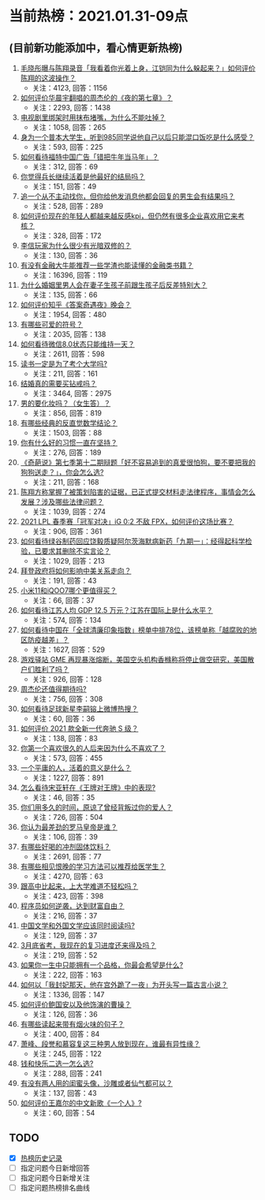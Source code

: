 # 当前热榜：2021.01.31-09点
## (目前新功能添加中，看心情更新热榜)
1. [毛晓彤曝与陈翔录音「我看着你光着上身，江铠同为什么躲起来？」如何评价陈翔的这波操作？](https://www.zhihu.com/question/442081598)
    * 关注：4123, 回答：1156
2. [如何评价华晨宇翻唱的周杰伦的《夜的第七章》？](https://www.zhihu.com/question/441931973)
    * 关注：2293, 回答：1438
3. [电视剧里绑架时用抹布堵嘴，为什么不能吐掉？](https://www.zhihu.com/question/441878231)
    * 关注：1058, 回答：265
4. [身为一个普本大学生，听到985同学说他自己以后只能混口饭吃是什么感受？](https://www.zhihu.com/question/437056781)
    * 关注：593, 回答：225
5. [如何看待福特中国广告「错把牛年当马年」？](https://www.zhihu.com/question/441666031)
    * 关注：312, 回答：69
6. [你觉得兵长继续活着是他最好的结局吗？](https://www.zhihu.com/question/438734311)
    * 关注：151, 回答：49
7. [追一个从不主动找你，但你给他发消息他都会回复的男生会有结果吗？](https://www.zhihu.com/question/425763808)
    * 关注：528, 回答：289
8. [如何评价现在的年轻人都越来越反感kpi，但仍然有很多企业喜欢用它来考核？](https://www.zhihu.com/question/441274642)
    * 关注：328, 回答：172
9. [李信玩家为什么很少有光暗双修的？](https://www.zhihu.com/question/403609087)
    * 关注：130, 回答：36
10. [有没有金融大牛能推荐一些学渣也能读懂的金融类书籍？](https://www.zhihu.com/question/34160174)
    * 关注：16396, 回答：119
11. [为什么婚姻里男人会在妻子生孩子前跟生孩子后反差特别大？](https://www.zhihu.com/question/439607839)
    * 关注：135, 回答：66
12. [如何评价知乎《答案奇遇夜》晚会？](https://www.zhihu.com/question/441882176)
    * 关注：1954, 回答：480
13. [有哪些可爱的符号？](https://www.zhihu.com/question/314270796)
    * 关注：2035, 回答：138
14. [如何看待微信8.0状态只能维持一天？](https://www.zhihu.com/question/441505845)
    * 关注：2611, 回答：598
15. [读书一定是为了考个大学吗?](https://www.zhihu.com/question/441524786)
    * 关注：211, 回答：161
16. [结婚真的需要买钻戒吗？](https://www.zhihu.com/question/290693830)
    * 关注：3464, 回答：2975
17. [男的要化妆吗？（女生答）？](https://www.zhihu.com/question/437359021)
    * 关注：856, 回答：819
18. [有哪些经典的反直觉数学结论？](https://www.zhihu.com/question/63130220)
    * 关注：1503, 回答：88
19. [你有什么好的习惯一直在坚持？](https://www.zhihu.com/question/435012841)
    * 关注：276, 回答：189
20. [《奇葩说》第七季第十二期辩题「好不容易追到的真爱很怕狗，要不要把我的狗狗送走？」，你会怎么选?](https://www.zhihu.com/question/441882944)
    * 关注：211, 回答：168
21. [陈翔方称掌握了被策划陷害的证据，已正式提交材料走法律程序，事情会怎么发展？涉及哪些法律问题？](https://www.zhihu.com/question/441997857)
    * 关注：1039, 回答：274
22. [2021 LPL 春季赛「冠军对决」iG 0:2 不敌 FPX，如何评价这场比赛？](https://www.zhihu.com/question/442032605)
    * 关注：906, 回答：361
23. [如何看待绿谷制药回应饶毅质疑阿尔茨海默病新药「九期一」：经得起科学检验，已要求其删除不实言论？](https://www.zhihu.com/question/442014571)
    * 关注：1029, 回答：213
24. [拜登政府将如何影响中美关系走向？](https://www.zhihu.com/question/440407148)
    * 关注：191, 回答：43
25. [小米11和iQOO7哪个更值得买？](https://www.zhihu.com/question/440239420)
    * 关注：66, 回答：37
26. [如何看待江苏人均 GDP 12.5 万元？江苏在国际上是什么水平？](https://www.zhihu.com/question/441249747)
    * 关注：574, 回答：134
27. [如何看待中国在「全球清廉印象指数」榜单中排78位，该榜单称「越腐败的地区防疫越差」？](https://www.zhihu.com/question/441950005)
    * 关注：1627, 回答：529
28. [游戏驿站 GME 再现暴涨熔断，美国空头机构香橼称将停止做空研究，美国散户们胜利了吗？](https://www.zhihu.com/question/441956769)
    * 关注：926, 回答：128
29. [周杰伦还值得期待吗?](https://www.zhihu.com/question/431203726)
    * 关注：756, 回答：308
30. [如何看待足球新星李嗣镕上微博热搜？](https://www.zhihu.com/question/441688765)
    * 关注：60, 回答：36
31. [如何评价 2021 款全新一代奔驰 S 级？](https://www.zhihu.com/question/441122843)
    * 关注：138, 回答：83
32. [你第一个喜欢很久的人后来因为什么不喜欢了？](https://www.zhihu.com/question/437916814)
    * 关注：573, 回答：455
33. [一个平庸的人，活着的意义是什么？](https://www.zhihu.com/question/436020711)
    * 关注：1227, 回答：891
34. [怎么看待宋亚轩在《王牌对王牌》中的表现?](https://www.zhihu.com/question/441915603)
    * 关注：46, 回答：35
35. [你们用多久的时间，原谅了曾经背叛过你的爱人？](https://www.zhihu.com/question/404785529)
    * 关注：726, 回答：504
36. [你认为最差劲的罗马皇帝是谁？](https://www.zhihu.com/question/393118032)
    * 关注：106, 回答：39
37. [有哪些好喝的冲剂固体饮料？](https://www.zhihu.com/question/65141672)
    * 关注：2691, 回答：77
38. [有哪些相见恨晚的学习方法可以推荐给医学生？](https://www.zhihu.com/question/270857566)
    * 关注：4270, 回答：63
39. [跟高中比起来，上大学难道不轻松吗？](https://www.zhihu.com/question/440892583)
    * 关注：423, 回答：398
40. [程序员如何逆袭，达到财富自由？](https://www.zhihu.com/question/437260564)
    * 关注：216, 回答：37
41. [中国文学和外国文学应该同时阅读吗?](https://www.zhihu.com/question/438568496)
    * 关注：129, 回答：37
42. [3月底省考，我现在的复习进度还来得及吗？](https://www.zhihu.com/question/440853786)
    * 关注：219, 回答：52
43. [如果你一生中只能拥有一个品格，你最会希望是什么?](https://www.zhihu.com/question/441379271)
    * 关注：222, 回答：163
44. [如何以「我封妃那天，他在宫外跪了一夜」为开头写一篇古言小说？](https://www.zhihu.com/question/422946779)
    * 关注：1336, 回答：147
45. [如何评价鲍国安以及他饰演的曹操？](https://www.zhihu.com/question/24384871)
    * 关注：126, 回答：36
46. [有哪些读起来带有烟火味的句子？](https://www.zhihu.com/question/306579669)
    * 关注：400, 回答：84
47. [萧峰、段誉和慕容复这三种男人放到现在，谁最有异性缘？](https://www.zhihu.com/question/440781326)
    * 关注：245, 回答：122
48. [钱和快乐二选一怎么选?](https://www.zhihu.com/question/440693847)
    * 关注：288, 回答：241
49. [有没有两人用的闺蜜头像，沙雕或者仙气都可以？](https://www.zhihu.com/question/384176765)
    * 关注：137, 回答：43
50. [如何评价王嘉尔的中文新歌《一个人》?](https://www.zhihu.com/question/441720526)
    * 关注：60, 回答：54
## TODO
* [x] [热榜历史记录](hot_history/AllHot.md)
* [ ] 指定问题今日新增回答
* [ ] 指定问题今日新增关注
* [ ] 指定问题热榜排名曲线
